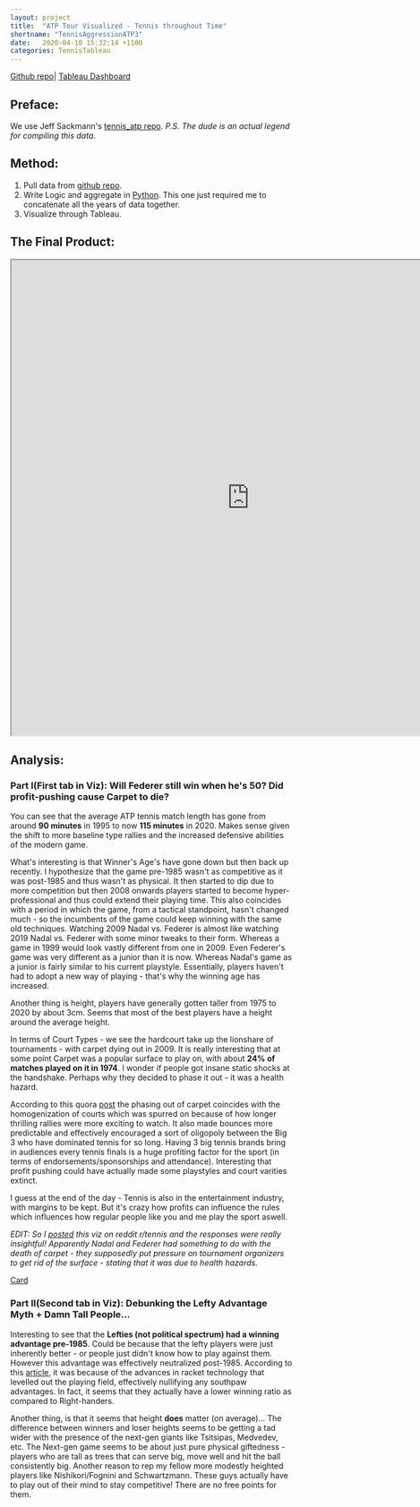 ```yaml
---
layout: project
title:  "ATP Tour Visualized - Tennis throughout Time"
shortname: "TennisAggressionATP3"
date:   2020-04-10 15:32:14 +1100
categories: TennisTableau
---
```

<link rel="canonical" href="{{ site.url }}{{ page.url | replace:'index.html',''}}">


[Github repo](https://github.com/wjia26/TennisAnalytics)|
[Tableau Dashboard](https://public.tableau.com/profile/william8331#!/vizhome/atp_matches_analysis/ATPThroughoutTime-Part1)

## Preface:
We use Jeff Sackmann's [tennis_atp repo](https://github.com/JeffSackmann/tennis_atp). *P.S. The dude is an actual legend for compiling this data.*


## Method:
1. Pull data from [github repo](https://github.com/JeffSackmann/tennis_atp).
2. Write Logic and aggregate in [Python](https://github.com/wjia26/TennisAnalytics). This one just required me to concatenate all the years of data together.
3. Visualize through Tableau.

## The Final Product:
<iframe src="https://public.tableau.com/views/atp_matches_analysis/ATPThroughoutTime-Part1?:showVizHome=no&:embed=true"
width="850" height="850"></iframe>

## Analysis:

### Part I(First tab in Viz): Will Federer still win when he's 50? Did profit-pushing cause Carpet to die?
You can see that the average ATP tennis match length has gone from around **90 minutes** in 1995 to now **115 minutes** in 2020. Makes sense given the shift to more baseline type rallies and the increased defensive abilities of the modern game. 

What's interesting is that Winner's Age's have gone down but then back up recently. I hypothesize that the game pre-1985 wasn't as competitive as it was post-1985 and thus wasn't as physical. It then started to dip due to more competition but then 2008 onwards players started to become hyper-professional and thus could extend their playing time. This also coincides with a period in which the game, from a tactical standpoint, hasn't changed much - so the incumbents of the game could keep winning with the same old techniques. Watching 2009 Nadal vs. Federer is almost like watching 2019 Nadal vs. Federer with some minor tweaks to their form. Whereas a game in 1999 would look vastly different from one in 2009. Even Federer's game was very different as a junior than it is now. Whereas Nadal's game as a junior is fairly similar to his current playstyle. Essentially, players haven't had to adopt a new way of playing - that's why the winning age has increased. 

Another thing is height, players have generally gotten taller from 1975 to 2020 by about 3cm. Seems that most of the best players have a height around the average height.

In terms of Court Types - we see the hardcourt take up the lionshare of tournaments - with carpet dying out in 2009. It is really interesting that at some point Carpet was a popular surface to play on, with about **24% of matches played on it in 1974**. I wonder if people got insane static shocks at the handshake. Perhaps why they decided to phase it out - it was a health hazard.

According to this quora [post](https://www.quora.com/Why-did-tennis-discontinue-the-use-of-carpet-on-the-WTA-and-ATP-tours) the phasing out of carpet coincides with the homogenization of courts which was spurred on because of how longer thrilling rallies were more exciting to watch. It also made bounces more predictable and effectively encouraged a sort of oligopoly between the Big 3 who have dominated tennis for so long. Having 3 big tennis brands bring in audiences every tennis finals is a huge profiting factor for the sport (in terms of endorsements/sponsorships and attendance). Interesting that profit pushing could have actually made some playstyles and court varities extinct.

I guess at the end of the day - Tennis is also in the entertainment industry, with margins to be kept. But it's crazy how profits can influence the rules which influences how regular people like you and me play the sport aswell. 

*EDIT: So I [posted](https://www.reddit.com/r/tennis/comments/jfmthk/atp_tennis_court_surfaces_from_19682020/) this viz on reddit r/tennis and the responses were really insightful! Apparently Nadal and Federer had something to do with the death of carpet - they supposedly put pressure on tournament organizers to get rid of the surface - stating that it was due to health hazards.*

<a class="embedly-card" href="https://www.reddit.com/r/tennis/comments/jfmthk/atp_tennis_court_surfaces_from_19682020/g9mvicv">Card</a>
<script async src="//embed.redditmedia.com/widgets/platform.js" charset="UTF-8"></script>

### Part II(Second tab in Viz): Debunking the Lefty Advantage Myth + Damn Tall People...
Interesting to see that the **Lefties (not political spectrum) had a winning advantage pre-1985**. Could be because that the lefty players were just inherently better - or people just didn't know how to play against them. However this advantage was effectively neutralized post-1985. According to this [article](https://www.washingtonpost.com/sports/tennis/being-a-left-handed-tennis-player-isnt-the-advantage-it-once-was/2016/05/31/fad2abd2-2740-11e6-a3c4-0724e8e24f3f_story.html), it was because of the advances in racket technology that levelled out the playing field, effectively nullifying any southpaw advantages. In fact, it seems that they actually have a lower winning ratio as compared to Right-handers.

Another thing, is that it seems that height **does** matter (on average)... The difference between winners and loser heights seems to be getting a tad wider with the presence of the next-gen giants like Tsitsipas, Medvedev, etc. The Next-gen game seems to be about just pure physical giftedness - players who are tall as trees that can serve big, move well and hit the ball consistently big. Another reason to rep my fellow more modestly heighted players like Nishikori/Fognini and Schwartzmann. These guys actually have to play out of their mind to stay competitive! There are no free points for them. 
